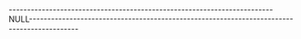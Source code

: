 ------------------------------------------------------------------------NULL-------------------------------------------------------------------------------------------
